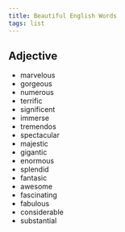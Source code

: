 ```yaml
---
title: Beautiful English Words
tags: list
---
```

## Adjective

- marvelous
- gorgeous
- numerous
- terrific
- significent
- immerse
- tremendos
- spectacular
- majestic
- gigantic
- enormous
- splendid
- fantasic
- awesome
- fascinating
- fabulous
- considerable
- substantial